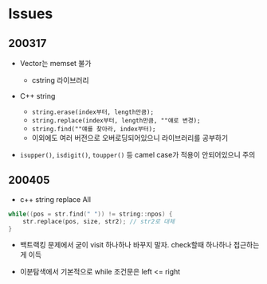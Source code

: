 # Issues

## 200317

* Vector는 memset 불가
  * cstring 라이브러리



* C++ string
  * `string.erase(index부터, length만큼);`
  * `string.replace(index부터, length만큼, ""얘로 변경);`
  * `string.find(""얘를 찾아라, index부터);`
  * 이외에도 여러 버전으로 오버로딩되어있으니 라이브러리를 공부하기



* `isupper()`, `isdigit()`, `toupper()` 등 camel case가 적용이 안되어있으니 주의



## 200405

* c++ string replace All

```c++
while((pos = str.find(" ")) != string::npos) {
    str.replace(pos, size, str2); // str2로 대체
}
```



* 백트랙킹 문제에서 굳이 visit 하나하나 바꾸지 말자. check할때 하나하나 접근하는게 이득



* 이분탐색에서 기본적으로 while 조건문은 left <= right 



